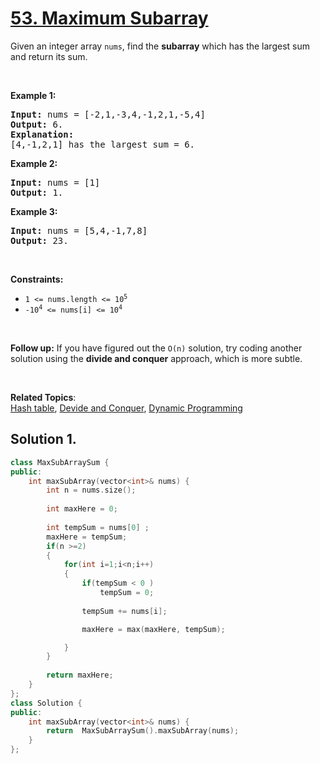 
# [53. Maximum Subarray](https://leetcode.com/problems/maximum-subarray/?envType=study-plan&id=data-structure-i)

<p>
Given an integer array <code>nums</code>, find the 
<strong>subarray</strong>
which has the largest sum and return its sum.
</p>

<p>&nbsp;</p>
<p><strong>Example 1:</strong></p>

<pre><strong>Input:</strong> nums = [-2,1,-3,4,-1,2,1,-5,4]
<strong>Output:</strong> 6.
<strong>Explanation</strong><strong>:</strong>
[4,-1,2,1] has the largest sum = 6.
</pre>

<p><strong>Example 2:</strong></p>

<pre><strong>Input:</strong> nums = [1]
<strong>Output:</strong> 1.
</pre>

<p><strong>Example 3:</strong></p>

<pre><strong>Input:</strong> nums = [5,4,-1,7,8]
<strong>Output:</strong> 23.
</pre>

<p>&nbsp;</p>
<p><strong>Constraints:</strong></p>

<ul>
    <li><code>1 <= nums.length <= 10<sup>5</sup></code></li>
    <li><code>-10<sup>4</sup> <= nums[i] <= 10<sup>4</sup></code></li>
</ul>

<p>&nbsp;</p>
<p>
<strong>Follow up:</strong> If you have figured out the <code>O(n)</code> solution, try coding another solution using the <strong>divide and conquer</strong> approach, which is more subtle.
</p>

<p>&nbsp;</p>

**Related Topics**:  
[Hash table](https://leetcode.com/tag/hash-table/), [Devide and Conquer](https://leetcode.com/tag/divide-and-conquer/),
[Dynamic Programming](https://leetcode.com/tag/dynamic-programming/)

## Solution 1.

```cpp
class MaxSubArraySum {
public:
    int maxSubArray(vector<int>& nums) {
        int n = nums.size();
        
        int maxHere = 0;
        
        int tempSum = nums[0] ;
        maxHere = tempSum;
        if(n >=2)
        {
            for(int i=1;i<n;i++)
            {
                if(tempSum < 0 )
                    tempSum = 0;
                
                tempSum += nums[i];

                maxHere = max(maxHere, tempSum);

            }
        }
        
        return maxHere;
    }
};
class Solution {
public:
    int maxSubArray(vector<int>& nums) {
        return  MaxSubArraySum().maxSubArray(nums);
    }
};
```